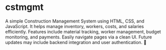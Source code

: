 # cstmgmt
A simple Construction Management System using HTML, CSS, and JavaScript. It helps manage inventory, workers, costs, and salaries efficiently. Features include material tracking, worker management, budget monitoring, and payments. Easily navigate pages via a clean UI. Future updates may include backend integration and user authentication. 🚀

